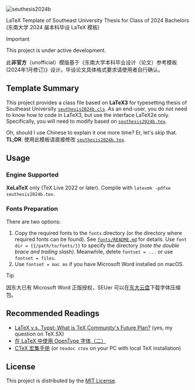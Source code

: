 ![seuthesis2024b](https://teddy-van-jerry.github.io/seuthesis2024b-cfp/seuthesis2024b-banner-thin.png)

LaTeX Template of Southeast University Thesis for Class of 2024 Bachelors (东南大学 2024 届本科毕设 LaTeX 模板)

> [!IMPORTANT]
> This project is under active development.
>
> 此**非官方**（unofficial）模版基于《东南大学本科毕业设计（论文）参考模板 (2024年1月修订)》设计。毕设论文具体格式要求请使用者自行确认。

## Template Summary
This project provides a class file based on **LaTeX3** for typesetting thesis of Southeast University [`seuthesis2024b.cls`](seuthesis2024b.cls).
As an end-user, you do not need to know how to code in LaTeX3,
but use the interface LaTeX2e only.
Specifically, you will need to modify based on [`seuthesis2024b.tex`](seuthesis2024b.tex).

Oh, should I use Chinese to explain it one more time? Er, let's skip that. **TL;DR**:
使用此模板请直接修改 [`seuthesis2024b.tex`](seuthesis2024b.tex).

## Usage
### Engine Supported
**XeLaTeX** only (TeX Live 2022 or later).
Compile with `latexmk -pdfxe seuthesis2024b.tex`.

### Fonts Preparation
There are two options:
1. Copy the required fonts to the `fonts` directory (or the directory where required fonts can be found). See [`fonts/README.md`](fonts/README.md) for details. Use `font dir = {{/path/to/fonts/}}` to specify the directory *(note the double brace and trailing slash)*. Meanwhile, delete `fontset = ...` or use `fontset = files`.
2. Use `fontset = mac ms` if you have Microsoft Word installed on macOS.

> [!TIP]
> 因东大已有 Microsoft Word 正版授权，SEUer 可以在[东大云盘](https://pan.seu.edu.cn:443/link/687E9269EFC00E2E6FCE197A311D7F03)下载字体压缩包。

## Recommended Readings
- [LaTeX v.s. Typst: What is TeX Community's Future Plan?](https://tex.stackexchange.com/q/705199/234654) (yes, my question on TeX.SX)
- [在 LaTeX 中使用 OpenType 字体（二）](https://stone-zeng.site/2019-07-06-use-opentype-fonts-ii)
- [CTeX 宏集手册](https://mirrors.ctan.org/language/chinese/ctex/ctex.pdf) (or `texdoc ctex` on your PC with local TeX installation)

## License
This project is distributed by the [MIT License](LICENSE).
